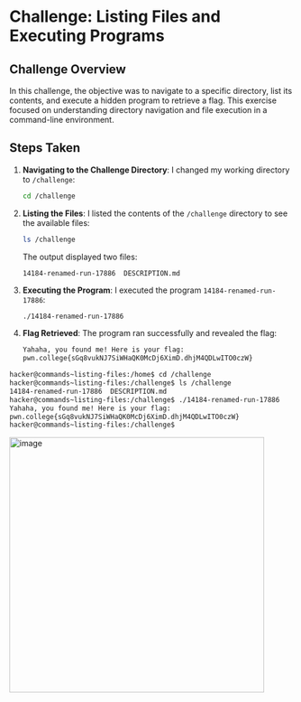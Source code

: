 # Challenge: Listing Files and Executing Programs

## Challenge Overview

In this challenge, the objective was to navigate to a specific directory, list its contents, and execute a hidden program to retrieve a flag. This exercise focused on understanding directory navigation and file execution in a command-line environment.

## Steps Taken

1. **Navigating to the Challenge Directory**:
   I changed my working directory to `/challenge`:
   ```bash
   cd /challenge
   ```

2. **Listing the Files**:
   I listed the contents of the `/challenge` directory to see the available files:
   ```bash
   ls /challenge
   ```

   The output displayed two files:
   ```
   14184-renamed-run-17886  DESCRIPTION.md
   ```

3. **Executing the Program**:
   I executed the program `14184-renamed-run-17886`:
   ```bash
   ./14184-renamed-run-17886
   ```

4. **Flag Retrieved**:
   The program ran successfully and revealed the flag:
   ```bash
   Yahaha, you found me! Here is your flag:
   pwn.college{sGq8vukNJ7SiWHaQK0McDj6XimD.dhjM4QDLwITO0czW}
   ```


```bash
hacker@commands~listing-files:/home$ cd /challenge
hacker@commands~listing-files:/challenge$ ls /challenge
14184-renamed-run-17886  DESCRIPTION.md
hacker@commands~listing-files:/challenge$ ./14184-renamed-run-17886
Yahaha, you found me! Here is your flag:
pwn.college{sGq8vukNJ7SiWHaQK0McDj6XimD.dhjM4QDLwITO0czW}
hacker@commands~listing-files:/challenge$
```
<img width="452" alt="image" src="https://github.com/user-attachments/assets/7d170c6d-b3b4-4688-a512-1fdd3798a514">
